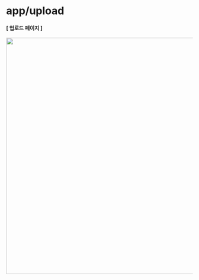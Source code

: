 # app/upload

<b>[ 업로드 페이지 ]</b>
<br />
<br />
<img src="https://github.com/team-ilpalsam/NextJS_DaelimMarket/blob/main/readme/gifs/upload.gif" width="640px" height="auto">
